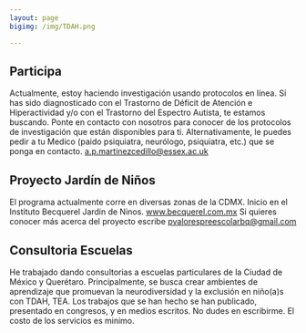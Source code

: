 ```yaml
---
layout: page
bigimg: /img/TDAH.png

---
```

## Participa 

Actualmente, estoy haciendo investigación usando protocolos en línea.
Si has sido diagnosticado con el Trastorno de Déficit de Atención e Hiperactividad y/o con el Trastorno del Espectro Autista, te estamos buscando. Ponte en contacto con nosotros para conocer de los protocolos de investigación que están disponibles para ti.
Alternativamente, le puedes pedir a tu Medico (paido psiquiatra, neurólogo, psiquiatra, etc.) que se ponga en contacto.
a.p.martinezcedillo@essex.ac.uk

## Proyecto Jardín de Niños

El programa actualmente corre en diversas zonas de la CDMX. Inicio en el Instituto Becquerel Jardin de Ninos. www.becquerel.com.mx
Si quieres conocer más acerca del proyecto escribe pvalorespreescolarbq@gmail.com 

## Consultoria Escuelas

He trabajado dando consultorias a escuelas particulares de la Ciudad de México y Querétaro. Principalmente, se busca crear ambientes de aprendizaje que promuevan la neurodiversidad y la exclusión en niño(a)s con TDAH, TEA. Los trabajos que se han hecho se han publicado, presentado en congresos, y en medios escritos. 
No dudes en escribirme. El costo de los servicios es minimo. 
